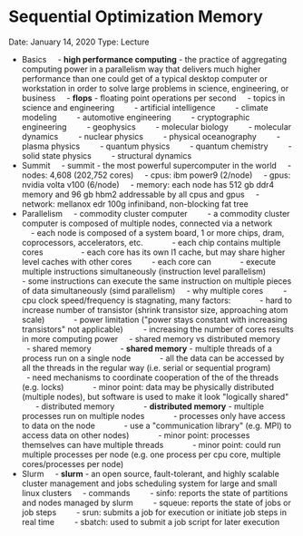 # Sequential Optimization Memory

Date: January 14, 2020
Type: Lecture

- Basics
      - **high performance computing** - the practice of aggregating computing power in a parallelism way that delivers much higher performance than one could get of a typical desktop computer or workstation in order to solve large problems in science, engineering, or business
      - **flops** - floating point operations per second
      - topics in science and engineering
          - artificial intelligence
          - climate modeling
          - automotive engineering
          - cryptographic engineering
          - geophysics
          - molecular biology
          - molecular dynamics
          - nuclear physics
          - physical oceanography
          - plasma physics
          - quantum physics
          - quantum chemistry
          - solid state physics
          - structural dynamics
- Summit
      - summit - the most powerful supercomputer in the world
      - nodes: 4,608 (202,752 cores)
      - cpus: ibm power9 (2/node)
      - gpus: nvidia volta v100 (6/node)
      - memory: each node has 512 gb ddr4 memory and 96 gb hbm2 addressable by all cpus and gpus
      - network: mellanox edr 100g infiniband, non-blocking fat tree
- Parallelism
      - commodity cluster computer
          - a commodity cluster computer is composed of multiple nodes, connected via a network
              - each node is composed of a system board, 1 or more chips, dram, coprocessors, accelerators, etc.
              - each chip contains multiple cores
                  - each core has its own l1 cache, but may share higher level caches with other cores
          - each core can
              - execute multiple instructions simultaneously (instruction level parallelism)
              - some instructions can execute the same instruction on multiple pieces of data simultaneously (simd parallelism)
      - why multiple cores
          - cpu clock speed/frequency is stagnating, many factors:
              - hard to increase number of transistor (shrink transistor size, approaching atom scale)
              - power limitation ("power stays constant with increasing transistors" not applicable)
          - increasing the number of cores results in more computing power
      - shared memory vs distributed memory
          - shared memory
              - **shared memory** - multiple threads of a process run on a single node
              - all the data can be accessed by all the threads in the regular way (i.e. serial or sequential program)
              - need mechanisms to coordinate cooperation of the of the threads (e.g. locks)
              - minor point: data may be physically distributed (multiple nodes), but software is used to make it look "logically shared"
          - distributed memory
              - **distributed memory** - multiple processes run on multiple nodes
              - processes only have access to data on the node
              - use a "communication library" (e.g. MPI) to access data on other nodes)
              - minor point: processes themselves can have multiple threads
              - minor point: could run multiple processes per node (e.g. one process per cpu core, multiple cores/processes per node)
- Slurm
      - **slurm** - an open source, fault-tolerant, and highly scalable cluster management and jobs scheduling system for large and small linux clusters
      - commands
          - sinfo: reports the state of partitions and nodes managed by slurm
          - squeue: reports the state of jobs or job steps
          - srun: submits a job for execution or initiate job steps in real time
          - sbatch: used to submit a job script for later execution
